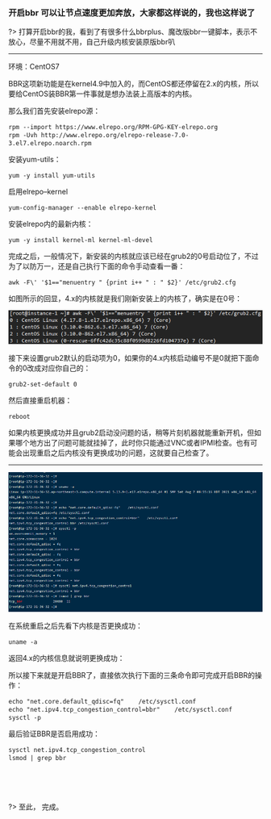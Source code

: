 ### 开启bbr 可以让节点速度更加奔放，大家都这样说的，我也这样说了


?> 打算开启bbr的我，看到了有很多什么bbrplus、魔改版bbr一键脚本，表示不放心，尽量不用就不用，自己升级内核安装原版bbr叭

----

环境：CentOS7 



BBR这项新功能是在kernel4.9中加入的，而CentOS都还停留在2.x的内核，所以要给CentOS装BBR第一件事就是想办法装上高版本的内核。

那么我们首先安装elrepo源：

```shell
rpm --import https://www.elrepo.org/RPM-GPG-KEY-elrepo.org
rpm -Uvh http://www.elrepo.org/elrepo-release-7.0-3.el7.elrepo.noarch.rpm
```


安装yum-utils：

```shell
yum -y install yum-utils
```


启用elrepo–kernel

```shell
yum-config-manager --enable elrepo-kernel
```

安装elrepo内的最新内核：
```shell
yum -y install kernel-ml kernel-ml-devel
```



完成之后，一般情况下，新安装的内核就应该已经在grub2的0号启动位了，不过为了以防万一，还是自己执行下面的命令手动查看一番：

```shell
awk -F\' '$1=="menuentry " {print i++ " : " $2}' /etc/grub2.cfg
```

如图所示的回显，4.x的内核就是我们刚新安装上的内核了，确实是在0号：

![](../static/img/v2b/v2b_bbr_0.png)


接下来设置grub2默认的启动项为0，如果你的4.x内核启动编号不是0就把下面命令的0改成对应你自己的：

```shell
grub2-set-default 0
```


然后直接重启机器：

```shell
reboot
```

如果内核更换成功并且grub2启动没问题的话，稍等片刻机器就能重新开机，但如果哪个地方出了问题可能就挂掉了，此时你只能通过VNC或者IPMI检查。也有可能会出现重启之后内核没有更换成功的问题，这就要自己检查了。




--------------




![](../static/img/v2b/v2b_bbr_1.png)



在系统重启之后先看下内核是否更换成功：

```shell
uname -a
```


返回4.x的内核信息就说明更换成功：

所以接下来就是开启BBR了，直接依次执行下面的三条命令即可完成开启BBR的操作：

```shell
echo "net.core.default_qdisc=fq"    /etc/sysctl.conf
echo "net.ipv4.tcp_congestion_control=bbr"    /etc/sysctl.conf
sysctl -p
```

最后验证BBR是否启用成功：

```shell
sysctl net.ipv4.tcp_congestion_control
lsmod | grep bbr
```



<br>


<br>


<br>

?> 至此，  完成。

